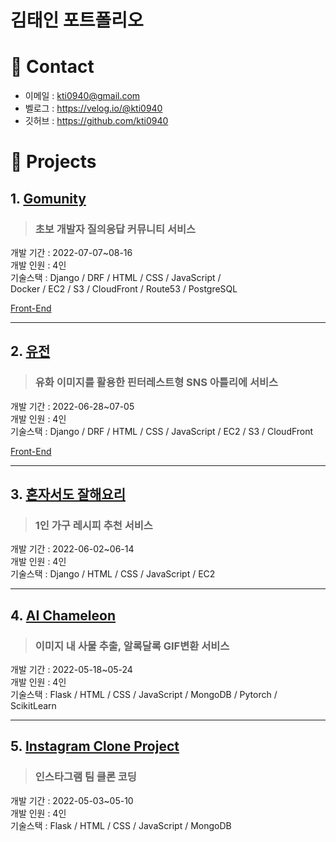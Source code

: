 # 김태인 포트폴리오


# 📌 Contact
- 이메일 : kti0940@gmail.com
- 벨로그 : https://velog.io/@kti0940
- 깃허브 : https://github.com/kti0940

# 📌 Projects
## 1. [Gomunity](https://github.com/kti0940/gomunity)
> ### 초보 개발자 질의응답 커뮤니티 서비스<br>
개발 기간 : 2022-07-07~08-16<br>
개발 인원 : 4인<br>
기술스택 : Django / DRF / HTML / CSS / JavaScript /<br>
Docker / EC2 / S3 / CloudFront / Route53 / PostgreSQL

[Front-End](https://github.com/kti0940/gomunity_fe)

---

## 2. [유전](https://github.com/kti0940/yujeon_be)
> ### 유화 이미지를 활용한 핀터레스트형 SNS 아틀리에 서비스<br>
개발 기간 : 2022-06-28~07-05<br>
개발 인원 : 4인<br>
기술스택 : Django / DRF / HTML / CSS / JavaScript / EC2 / S3 / CloudFront

[Front-End](https://github.com/kti0940/yujeon_fe)

---

## 3. [혼자서도 잘해요리](https://github.com/kti0940/cook_alone)
> ### 1인 가구 레시피 추천 서비스<br>
개발 기간 : 2022-06-02~06-14<br>
개발 인원 : 4인<br>
기술스택 : Django / HTML / CSS / JavaScript / EC2

---

## 4. [AI Chameleon](https://github.com/kti0940/ai_chameleon)
> ### 이미지 내 사물 추출, 알록달록 GIF변환 서비스<br>
개발 기간 : 2022-05-18~05-24<br>
개발 인원 : 4인<br>
기술스택 : Flask / HTML / CSS / JavaScript / MongoDB / Pytorch / ScikitLearn

---

## 5. [Instagram Clone Project](https://github.com/kti0940/kingkong_instagram_project)
> ### 인스타그램 팀 클론 코딩<br>
개발 기간 : 2022-05-03~05-10<br>
개발 인원 : 4인<br>
기술스택 : Flask / HTML / CSS / JavaScript / MongoDB
